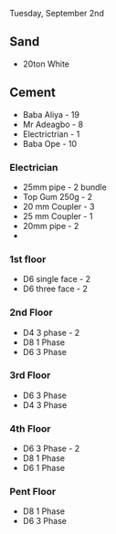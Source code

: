 Tuesday, September 2nd 
## Sand 
- 20ton White

## Cement 
- Baba Aliya - 19
- Mr Adeagbo - 8
- Electrictrian - 1
- Baba Ope - 10
### Electrician 
- 25mm pipe - 2 bundle 
- Top Gum 250g - 2
- 20 mm Coupler - 3
- 25 mm Coupler - 1
- 20mm pipe - 2
- 
### 1st floor 
- D6 single face  - 2
- D6 three face - 2
### 2nd Floor 
- D4 3 phase - 2
- D8 1 Phase 
- D6 3 Phase 
### 3rd Floor 
- D6 3 Phase 
- D4 3 Phase
### 4th Floor
- D6 3 Phase - 2
- D8 1 Phase
- D6 1 Phase 
### Pent Floor
- D8 1 Phase
- D6 3 Phase